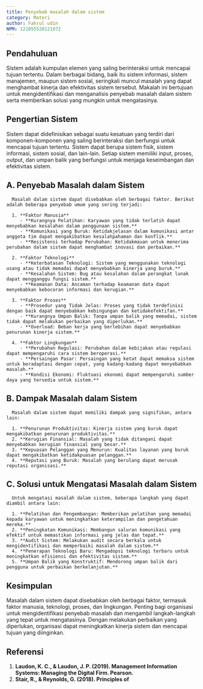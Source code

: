 ```yaml
---
title: Penyebab masalah dalam sistem
category: Materi
author: Fahrul udin
NPM: 121055520121072
---
```


## Pendahuluan

Sistem adalah kumpulan elemen yang saling berinteraksi untuk mencapai tujuan tertentu. Dalam berbagai bidang, baik itu sistem informasi, sistem manajemen, maupun sistem sosial, seringkali muncul masalah yang dapat menghambat kinerja dan efektivitas sistem tersebut. Makalah ini bertujuan untuk mengidentifikasi dan menganalisis penyebab masalah dalam sistem serta memberikan solusi yang mungkin untuk mengatasinya.


## Pengertian Sistem
Sistem dapat didefinisikan sebagai suatu kesatuan yang terdiri dari komponen-komponen yang saling berinteraksi dan berfungsi untuk mencapai tujuan tertentu. Sistem dapat berupa sistem fisik, sistem informasi, sistem sosial, dan lain-lain. Setiap sistem memiliki input, proses, output, dan umpan balik yang berfungsi untuk menjaga keseimbangan dan efektivitas sistem.


## A. Penyebab Masalah dalam Sistem
      Masalah dalam sistem dapat disebabkan oleh berbagai faktor. Berikut adalah beberapa penyebab umum yang sering terjadi:
      
      1. **Faktor Manusia**
         - **Kurangnya Pelatihan: Karyawan yang tidak terlatih dapat menyebabkan kesalahan dalam penggunaan sistem.**
         - **Komunikasi yang Buruk: Ketidakjelasan dalam komunikasi antar anggota tim dapat mengakibatkan kesalahpahaman dan konflik.**
         - **Resistensi terhadap Perubahan: Ketidakmauan untuk menerima perubahan dalam sistem dapat menghambat inovasi dan perbaikan.**
         
      2. **Faktor Teknologi**
         - **Keterbatasan Teknologi: Sistem yang menggunakan teknologi usang atau tidak memadai dapat menyebabkan kinerja yang buruk.**
         - **Kesalahan Sistem: Bug atau kesalahan dalam perangkat lunak dapat mengganggu fungsi sistem.**
         - **Keamanan Data: Ancaman terhadap keamanan data dapat menyebabkan kebocoran informasi dan kerugian.**
         
      3. **Faktor Proses**
         - **Prosedur yang Tidak Jelas: Proses yang tidak terdefinisi dengan baik dapat menyebabkan kebingungan dan ketidakefektifan.**
         - **Kurangnya Umpan Balik: Tanpa umpan balik yang memadai, sistem tidak dapat melakukan perbaikan yang diperlukan.**
         - **Overload: Beban kerja yang berlebihan dapat menyebabkan penurunan kinerja sistem.**

      4. **Faktor Lingkungan**
         - **Perubahan Regulasi: Perubahan dalam kebijakan atau regulasi dapat mempengaruhi cara sistem beroperasi.**
         - **Persaingan Pasar: Persaingan yang ketat dapat memaksa sistem untuk beradaptasi dengan cepat, yang kadang-kadang dapat menyebabkan masalah.**
         - **Kondisi Ekonomi: Fluktuasi ekonomi dapat mempengaruhi sumber daya yang tersedia untuk sistem.**

## B. Dampak Masalah dalam Sistem
      Masalah dalam sistem dapat memiliki dampak yang signifikan, antara lain:
      
      1. **Penurunan Produktivitas: Kinerja sistem yang buruk dapat mengakibatkan penurunan produktivitas.**
      2. **Kerugian Finansial: Masalah yang tidak ditangani dapat menyebabkan kerugian finansial yang besar.**
      3. **Kepuasan Pelanggan yang Menurun: Kualitas layanan yang buruk dapat mengakibatkan ketidakpuasan pelanggan.**
      4. **Reputasi yang Buruk: Masalah yang berulang dapat merusak reputasi organisasi.**

## C. Solusi untuk Mengatasi Masalah dalam Sistem
      Untuk mengatasi masalah dalam sistem, beberapa langkah yang dapat diambil antara lain:
      
      1. **Pelatihan dan Pengembangan: Memberikan pelatihan yang memadai kepada karyawan untuk meningkatkan keterampilan dan pengetahuan mereka.**
      2. **Peningkatan Komunikasi: Membangun saluran komunikasi yang efektif untuk memastikan informasi yang jelas dan tepat.**
      3. **Audit Sistem: Melakukan audit secara berkala untuk mengidentifikasi dan memperbaiki masalah dalam sistem.**
      4. **Penerapan Teknologi Baru: Mengadopsi teknologi terbaru untuk meningkatkan efisiensi dan efektivitas sistem.**
      5. **Umpan Balik yang Konstruktif: Mendorong umpan balik dari pengguna untuk perbaikan berkelanjutan.**

## Kesimpulan
   Masalah dalam sistem dapat disebabkan oleh berbagai faktor, termasuk faktor manusia, teknologi, proses, dan lingkungan. Penting bagi organisasi untuk mengidentifikasi penyebab masalah dan mengambil langkah-langkah 
   yang tepat untuk mengatasinya. Dengan melakukan perbaikan yang diperlukan, organisasi dapat meningkatkan kinerja sistem dan mencapai tujuan yang diinginkan.

## Referensi
   1. **Laudon, K. C., & Laudon, J. P. (2019). Management Information Systems: Managing the Digital Firm. Pearson.**
   2. **Stair, R., & Reynolds, G. (2018). Principles of**
